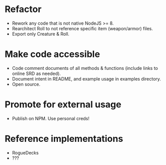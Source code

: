 # Refactor
+ Rework any code that is not native NodeJS >= 8.
+ Rearchitect Roll to not reference specific item (weapon/armor) files.
+ Export only Creature & Roll.

# Make code accessible
- Code comment documents of all methods & functions (include links to online SRD as needed).
- Document intent in README, and example usage in examples directory.
- Open source.

# Promote for external usage
- Publish on NPM. Use personal creds!

# Reference implementations
- RogueDecks
- ???
